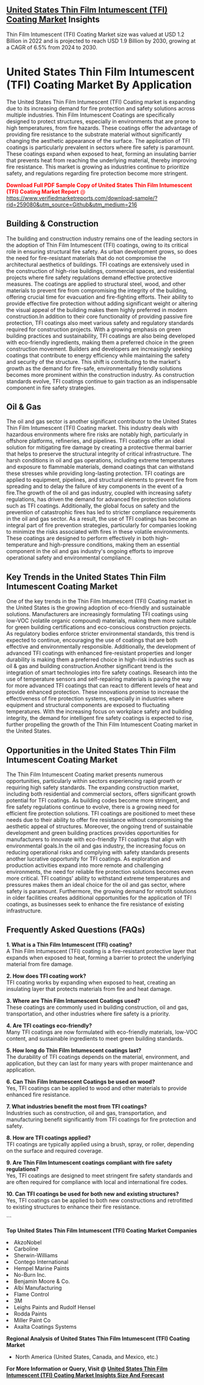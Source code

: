 <h2><a href="https://www.verifiedmarketreports.com/download-sample/?rid=259080&amp;utm_source=Github&amp;utm_medium=216" target="_blank">United States Thin Film Intumescent (TFI) Coating Market</a> Insights</h2><p>Thin Film Intumescent (TFI) Coating Market size was valued at USD 1.2 Billion in 2022 and is projected to reach USD 1.9 Billion by 2030, growing at a CAGR of 6.5% from 2024 to 2030.</p><p><h1>United States Thin Film Intumescent (TFI) Coating Market By Application</h1><p>The United States Thin Film Intumescent (TFI) Coating market is expanding due to its increasing demand for fire protection and safety solutions across multiple industries. Thin Film Intumescent Coatings are specifically designed to protect structures, especially in environments that are prone to high temperatures, from fire hazards. These coatings offer the advantage of providing fire resistance to the substrate material without significantly changing the aesthetic appearance of the surface. The application of TFI coatings is particularly prevalent in sectors where fire safety is paramount. These coatings expand when exposed to heat, forming an insulating barrier that prevents heat from reaching the underlying material, thereby improving fire resistance. This market is growing as industries continue to prioritize safety, and regulations regarding fire protection become more stringent. <p><span class=""><span style="color: #ff0000;"><strong>Download Full PDF Sample Copy of United States Thin Film Intumescent (TFI) Coating Market Report</strong> @ </span><a href="https://www.verifiedmarketreports.com/download-sample/?rid=259080&amp;utm_source=Github&amp;utm_medium=216" target="_blank">https://www.verifiedmarketreports.com/download-sample/?rid=259080&amp;utm_source=Github&amp;utm_medium=216</a></span></p></p><h2>Building & Construction</h2><p>The building and construction industry remains one of the leading sectors in the adoption of Thin Film Intumescent (TFI) coatings, owing to its critical role in ensuring structural fire safety. As urban development grows, so does the need for fire-resistant materials that do not compromise the architectural aesthetics of buildings. TFI coatings are extensively used in the construction of high-rise buildings, commercial spaces, and residential projects where fire safety regulations demand effective protective measures. The coatings are applied to structural steel, wood, and other materials to prevent fire from compromising the integrity of the building, offering crucial time for evacuation and fire-fighting efforts. Their ability to provide effective fire protection without adding significant weight or altering the visual appeal of the building makes them highly preferred in modern construction.In addition to their core functionality of providing passive fire protection, TFI coatings also meet various safety and regulatory standards required for construction projects. With a growing emphasis on green building practices and sustainability, TFI coatings are also being developed with eco-friendly ingredients, making them a preferred choice in the green construction movement. Builders and developers are increasingly seeking coatings that contribute to energy efficiency while maintaining the safety and security of the structure. This shift is contributing to the market's growth as the demand for fire-safe, environmentally friendly solutions becomes more prominent within the construction industry. As construction standards evolve, TFI coatings continue to gain traction as an indispensable component in fire safety strategies.<h2>Oil & Gas</h2><p>The oil and gas sector is another significant contributor to the United States Thin Film Intumescent (TFI) Coating market. This industry deals with hazardous environments where fire risks are notably high, particularly in offshore platforms, refineries, and pipelines. TFI coatings offer an ideal solution for mitigating fire damage by creating a protective thermal barrier that helps to preserve the structural integrity of critical infrastructure. The harsh conditions in oil and gas operations, including extreme temperatures and exposure to flammable materials, demand coatings that can withstand these stresses while providing long-lasting protection. TFI coatings are applied to equipment, pipelines, and structural elements to prevent fire from spreading and to delay the failure of key components in the event of a fire.The growth of the oil and gas industry, coupled with increasing safety regulations, has driven the demand for advanced fire protection solutions such as TFI coatings. Additionally, the global focus on safety and the prevention of catastrophic fires has led to stricter compliance requirements in the oil and gas sector. As a result, the use of TFI coatings has become an integral part of fire prevention strategies, particularly for companies looking to minimize the risks associated with fires in these volatile environments. These coatings are designed to perform effectively in both high-temperature and high-pressure conditions, making them an essential component in the oil and gas industry's ongoing efforts to improve operational safety and environmental compliance.<h2>Key Trends in the United States Thin Film Intumescent Coating Market</h2><p>One of the key trends in the Thin Film Intumescent (TFI) Coating market in the United States is the growing adoption of eco-friendly and sustainable solutions. Manufacturers are increasingly formulating TFI coatings using low-VOC (volatile organic compound) materials, making them more suitable for green building certifications and eco-conscious construction projects. As regulatory bodies enforce stricter environmental standards, this trend is expected to continue, encouraging the use of coatings that are both effective and environmentally responsible. Additionally, the development of advanced TFI coatings with enhanced fire-resistant properties and longer durability is making them a preferred choice in high-risk industries such as oil & gas and building construction.Another significant trend is the integration of smart technologies into fire safety coatings. Research into the use of temperature sensors and self-repairing materials is paving the way for more advanced TFI coatings that can react to different levels of heat and provide enhanced protection. These innovations promise to increase the effectiveness of fire protection systems, especially in industries where equipment and structural components are exposed to fluctuating temperatures. With the increasing focus on workplace safety and building integrity, the demand for intelligent fire safety coatings is expected to rise, further propelling the growth of the Thin Film Intumescent Coating market in the United States.<h2>Opportunities in the United States Thin Film Intumescent Coating Market</h2><p>The Thin Film Intumescent Coating market presents numerous opportunities, particularly within sectors experiencing rapid growth or requiring high safety standards. The expanding construction market, including both residential and commercial sectors, offers significant growth potential for TFI coatings. As building codes become more stringent, and fire safety regulations continue to evolve, there is a growing need for efficient fire protection solutions. TFI coatings are positioned to meet these needs due to their ability to offer fire resistance without compromising the aesthetic appeal of structures. Moreover, the ongoing trend of sustainable development and green building practices provides opportunities for manufacturers to innovate with eco-friendly TFI coatings that align with environmental goals.In the oil and gas industry, the increasing focus on reducing operational risks and complying with safety standards presents another lucrative opportunity for TFI coatings. As exploration and production activities expand into more remote and challenging environments, the need for reliable fire protection solutions becomes even more critical. TFI coatings' ability to withstand extreme temperatures and pressures makes them an ideal choice for the oil and gas sector, where safety is paramount. Furthermore, the growing demand for retrofit solutions in older facilities creates additional opportunities for the application of TFI coatings, as businesses seek to enhance the fire resistance of existing infrastructure.<h2>Frequently Asked Questions (FAQs)</h2><p><strong>1. What is a Thin Film Intumescent (TFI) coating?</strong><br> A Thin Film Intumescent (TFI) coating is a fire-resistant protective layer that expands when exposed to heat, forming a barrier to protect the underlying material from fire damage.</p><p><strong>2. How does TFI coating work?</strong><br> TFI coating works by expanding when exposed to heat, creating an insulating layer that protects materials from fire and heat damage.</p><p><strong>3. Where are Thin Film Intumescent Coatings used?</strong><br> These coatings are commonly used in building construction, oil and gas, transportation, and other industries where fire safety is a priority.</p><p><strong>4. Are TFI coatings eco-friendly?</strong><br> Many TFI coatings are now formulated with eco-friendly materials, low-VOC content, and sustainable ingredients to meet green building standards.</p><p><strong>5. How long do Thin Film Intumescent coatings last?</strong><br> The durability of TFI coatings depends on the material, environment, and application, but they can last for many years with proper maintenance and application.</p><p><strong>6. Can Thin Film Intumescent Coatings be used on wood?</strong><br> Yes, TFI coatings can be applied to wood and other materials to provide enhanced fire resistance.</p><p><strong>7. What industries benefit the most from TFI coatings?</strong><br> Industries such as construction, oil and gas, transportation, and manufacturing benefit significantly from TFI coatings for fire protection and safety.</p><p><strong>8. How are TFI coatings applied?</strong><br> TFI coatings are typically applied using a brush, spray, or roller, depending on the surface and required coverage.</p><p><strong>9. Are Thin Film Intumescent coatings compliant with fire safety regulations?</strong><br> Yes, TFI coatings are designed to meet stringent fire safety standards and are often required for compliance with local and international fire codes.</p><p><strong>10. Can TFI coatings be used for both new and existing structures?</strong><br> Yes, TFI coatings can be applied to both new constructions and retrofitted to existing structures to enhance their fire resistance.</p>```</p><p><strong>Top United States Thin Film Intumescent (TFI) Coating Market Companies</strong></p><div data-test-id=""><p><li>AkzoNobel</li><li> Carboline</li><li> Sherwin-Williams</li><li> Contego International</li><li> Hempel Marine Paints</li><li> No-Burn Inc.</li><li> Benjamin Moore & Co.</li><li> Albi Manufacturing</li><li> Flame Control</li><li> 3M</li><li> Leighs Paints and Rudolf Hensel</li><li> Rodda Paints</li><li> Miller Paint Co</li><li> Axalta Coatings Systems</li></p><div><strong>Regional Analysis of&nbsp;United States Thin Film Intumescent (TFI) Coating Market</strong></div><ul><li dir="ltr"><p dir="ltr">North America&nbsp;(United States, Canada, and Mexico, etc.)</p></li></ul><p><strong>For More Information or Query, Visit @&nbsp;</strong><strong><a href="https://www.verifiedmarketreports.com/product/thin-film-intumescent-tfi-coating-market/?utm_source=Github&amp;utm_medium=216" target="_blank">United States Thin Film Intumescent (TFI) Coating Market Insights Size And Forecast</a></strong></p></div>
